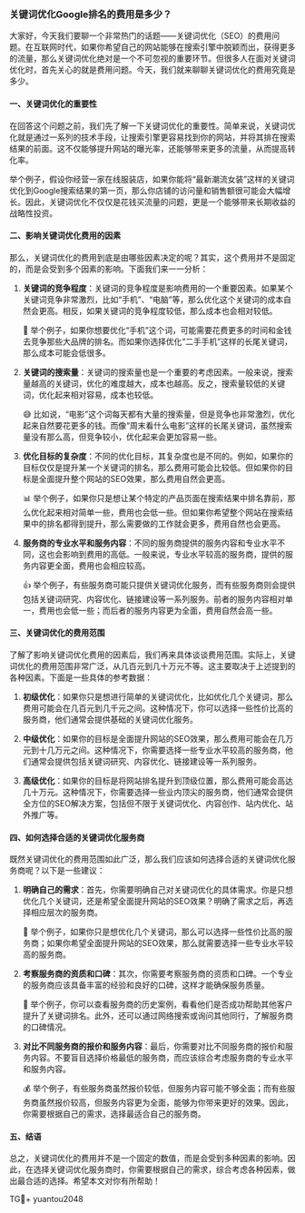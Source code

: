 ### 关键词优化Google排名的费用是多少？

大家好，今天我们要聊一个非常热门的话题——关键词优化（SEO）的费用问题。在互联网时代，如果你希望自己的网站能够在搜索引擎中脱颖而出，获得更多的流量，那么关键词优化绝对是一个不可忽视的重要环节。但很多人在面对关键词优化时，首先关心的就是费用问题。今天，我们就来聊聊关键词优化的费用究竟是多少。

#### 一、关键词优化的重要性

在回答这个问题之前，我们先了解一下关键词优化的重要性。简单来说，关键词优化就是通过一系列的技术手段，让搜索引擎更容易找到你的网站，并将其排在搜索结果的前面。这不仅能够提升网站的曝光率，还能够带来更多的流量，从而提高转化率。

举个例子，假设你经营一家在线服装店，如果你能将“最新潮流女装”这样的关键词优化到Google搜索结果的第一页，那么你店铺的访问量和销售额很可能会大幅增长。因此，关键词优化不仅仅是花钱买流量的问题，更是一个能够带来长期收益的战略性投资。

#### 二、影响关键词优化费用的因素

那么，关键词优化的费用到底是由哪些因素决定的呢？其实，这个费用并不是固定的，而是会受到多个因素的影响。下面我们来一一分析：

1. **关键词的竞争程度**：关键词的竞争程度是影响费用的一个重要因素。如果某个关键词竞争非常激烈，比如“手机”、“电脑”等，那么优化这个关键词的成本自然会更高。相反，如果关键词的竞争程度较低，那么成本也会相对较低。
   
   🤔 举个例子，如果你想要优化“手机”这个词，可能需要花费更多的时间和金钱去竞争那些大品牌的排名。而如果你选择优化“二手手机”这样的长尾关键词，那么成本可能会低很多。

2. **关键词的搜索量**：关键词的搜索量也是一个重要的考虑因素。一般来说，搜索量越高的关键词，优化的难度越大，成本也越高。反之，搜索量较低的关键词，优化起来相对容易，成本也较低。

   😅 比如说，“电影”这个词每天都有大量的搜索量，但是竞争也非常激烈，优化起来自然要花更多的钱。而像“周末看什么电影”这样的长尾关键词，虽然搜索量没有那么高，但竞争较小，优化起来会更加容易一些。

3. **优化目标的复杂度**：不同的优化目标，其复杂度也是不同的。例如，如果你的目标仅仅是提升某一个关键词的排名，那么费用可能会比较低。但如果你的目标是全面提升整个网站的SEO效果，那么费用自然会更高。

   📊 举个例子，如果你只是想让某个特定的产品页面在搜索结果中排名靠前，那么优化起来相对简单一些，费用也会低一些。但如果你希望整个网站在搜索结果中的排名都得到提升，那么需要做的工作就会更多，费用自然也会更高。

4. **服务商的专业水平和服务内容**：不同的服务商提供的服务内容和专业水平不同，这也会影响到费用的高低。一般来说，专业水平较高的服务商，提供的服务内容更全面，费用也会相应较高。

   👍 举个例子，有些服务商可能只提供关键词优化服务，而有些服务商则会提供包括关键词研究、内容优化、链接建设等一系列服务。前者的服务内容相对单一，费用也会低一些；而后者的服务内容更为全面，费用自然会高一些。

#### 三、关键词优化的费用范围

了解了影响关键词优化费用的因素后，我们再来具体谈谈费用范围。实际上，关键词优化的费用范围非常广泛，从几百元到几十万元不等。这主要取决于上述提到的各种因素。下面是一些具体的参考数据：

1. **初级优化**：如果你只是想进行简单的关键词优化，比如优化几个关键词，那么费用可能会在几百元到几千元之间。这种情况下，你可以选择一些性价比高的服务商，他们通常会提供基础的关键词优化服务。

2. **中级优化**：如果你的目标是全面提升网站的SEO效果，那么费用可能会在几万元到十几万元之间。这种情况下，你需要选择一些专业水平较高的服务商，他们通常会提供包括关键词研究、内容优化、链接建设等一系列服务。

3. **高级优化**：如果你的目标是将网站排名提升到顶级位置，那么费用可能会高达几十万元。这种情况下，你需要选择一些业内顶尖的服务商，他们通常会提供全方位的SEO解决方案，包括但不限于关键词优化、内容创作、站内优化、站外推广等。

#### 四、如何选择合适的关键词优化服务商

既然关键词优化的费用范围如此广泛，那么我们应该如何选择合适的关键词优化服务商呢？以下是一些建议：

1. **明确自己的需求**：首先，你需要明确自己对关键词优化的具体需求。你是只想优化几个关键词，还是希望全面提升网站的SEO效果？明确了需求之后，再选择相应层次的服务商。

   📝 举个例子，如果你只是想优化几个关键词，那么可以选择一些性价比高的服务商；如果你希望全面提升网站的SEO效果，那么就需要选择一些专业水平较高的服务商。

2. **考察服务商的资质和口碑**：其次，你需要考察服务商的资质和口碑。一个专业的服务商应该具备丰富的经验和良好的口碑，这样才能确保服务质量。

   🧐 举个例子，你可以查看服务商的历史案例，看看他们是否成功帮助其他客户提升了关键词排名。此外，还可以通过网络搜索或询问其他同行，了解服务商的口碑情况。

3. **对比不同服务商的报价和服务内容**：最后，你需要对比不同服务商的报价和服务内容。不要盲目选择价格最低的服务商，而应该综合考虑服务商的专业水平和服务内容。

   💰 举个例子，有些服务商虽然报价较低，但服务内容可能不够全面；而有些服务商虽然报价较高，但服务内容更为全面，能够为你带来更好的效果。因此，你需要根据自己的需求，选择最适合自己的服务商。

#### 五、结语

总之，关键词优化的费用并不是一个固定的数值，而是会受到多种因素的影响。因此，在选择关键词优化服务商时，你需要根据自己的需求，综合考虑各种因素，做出最合适的选择。希望本文对你有所帮助！

TG💪+ yuantou2048